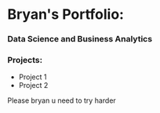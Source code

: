 # Bryan's Portfolio:
### Data Science and Business Analytics

### Projects:
- Project 1
- Project 2

Please bryan u need to try harder



